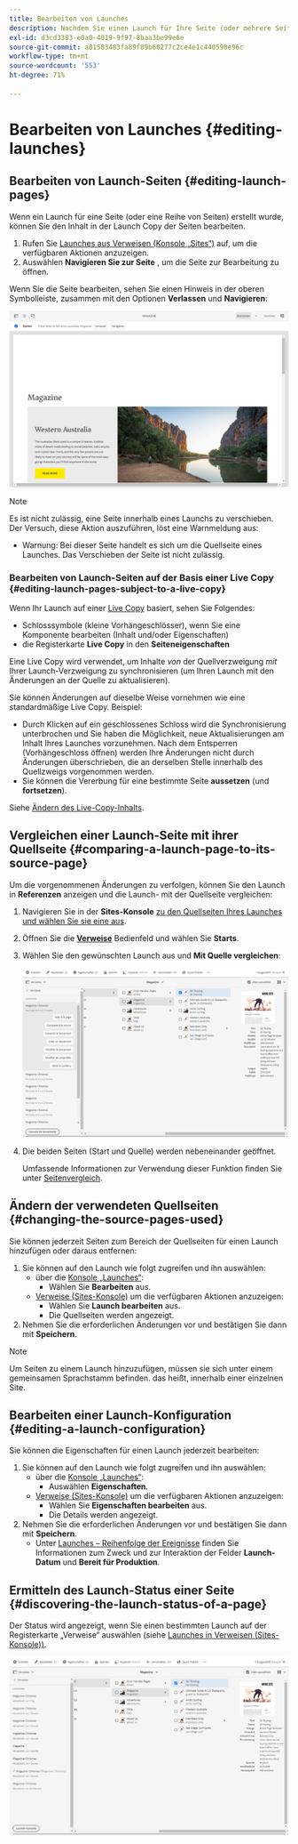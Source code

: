 ```yaml
---
title: Bearbeiten von Launches
description: Nachdem Sie einen Launch für Ihre Seite (oder mehrere Seiten) erstellt haben, können Sie den Inhalt in der Launch Copy der Seiten bearbeiten.
exl-id: d3cd3383-e0a0-4019-9f97-8baa3be99e6e
source-git-commit: a01583483fa89f89b60277c2ce4e1c440590e96c
workflow-type: tm+mt
source-wordcount: '553'
ht-degree: 71%

---
```


# Bearbeiten von Launches {#editing-launches}

## Bearbeiten von Launch-Seiten {#editing-launch-pages}

Wenn ein Launch für eine Seite (oder eine Reihe von Seiten) erstellt wurde, können Sie den Inhalt in der Launch Copy der Seiten bearbeiten.

1. Rufen Sie [Launches aus Verweisen (Konsole „Sites“)](/help/sites-cloud/authoring/launches/overview.md#launches-in-references-sites-console) auf, um die verfügbaren Aktionen anzuzeigen.
1. Auswählen **Navigieren Sie zur Seite** , um die Seite zur Bearbeitung zu öffnen.

Wenn Sie die Seite bearbeiten, sehen Sie einen Hinweis in der oberen Symbolleiste, zusammen mit den Optionen **Verlassen** und **Navigieren**:

![Launch über den Seiten-Editor verlassen und navigieren](/help/sites-cloud/authoring/assets/launches-edit-01.png)

>[!NOTE]
>
>Es ist nicht zulässig, eine Seite innerhalb eines Launchs zu verschieben. Der Versuch, diese Aktion auszuführen, löst eine Warnmeldung aus:
>
>* Warnung: Bei dieser Seite handelt es sich um die Quellseite eines Launches. Das Verschieben der Seite ist nicht zulässig.

### Bearbeiten von Launch-Seiten auf der Basis einer Live Copy {#editing-launch-pages-subject-to-a-live-copy}

Wenn Ihr Launch auf einer [Live Copy](/help/sites-cloud/administering/msm/overview.md) basiert, sehen Sie Folgendes:

* Schlosssymbole (kleine Vorhängeschlösser), wenn Sie eine Komponente bearbeiten (Inhalt und/oder Eigenschaften)
* die Registerkarte **Live Copy** in den **Seiteneigenschaften**

Eine Live Copy wird verwendet, um Inhalte *von* der Quellverzweigung *mit* Ihrer Launch-Verzweigung zu synchronisieren (um Ihren Launch mit den Änderungen an der Quelle zu aktualisieren).

Sie können Änderungen auf dieselbe Weise vornehmen wie eine standardmäßige Live Copy. Beispiel:

* Durch Klicken auf ein geschlossenes Schloss wird die Synchronisierung unterbrochen und Sie haben die Möglichkeit, neue Aktualisierungen am Inhalt Ihres Launches vorzunehmen. Nach dem Entsperren (Vorhängeschloss öffnen) werden Ihre Änderungen nicht durch Änderungen überschrieben, die an derselben Stelle innerhalb des Quellzweigs vorgenommen werden.
* Sie können die Vererbung für eine bestimmte Seite **aussetzen** (und **fortsetzen**).

Siehe [Ändern des Live-Copy-Inhalts](/help/sites-cloud/administering/msm/creating-live-copies.md).

## Vergleichen einer Launch-Seite mit ihrer Quellseite {#comparing-a-launch-page-to-its-source-page}

Um die vorgenommenen Änderungen zu verfolgen, können Sie den Launch in **Referenzen** anzeigen und die Launch- mit der Quellseite vergleichen:

1. Navigieren Sie in der **Sites-Konsole** [zu den Quellseiten Ihres Launches und wählen Sie sie eine aus](/help/sites-cloud/authoring/getting-started/basic-handling.md#viewing-and-selecting-resources).
1. Öffnen Sie die **[Verweise](/help/sites-cloud/authoring/getting-started/basic-handling.md#references)** Bedienfeld und wählen Sie **Starts**.
1. Wählen Sie den gewünschten Launch aus und **Mit Quelle vergleichen**:

   ![Vergleichen von Launch und Quelle](/help/sites-cloud/authoring/assets/launches-compare.png)

1. Die beiden Seiten (Start und Quelle) werden nebeneinander geöffnet.

   Umfassende Informationen zur Verwendung dieser Funktion finden Sie unter [Seitenvergleich](/help/sites-cloud/authoring/features/page-diff.md).

## Ändern der verwendeten Quellseiten {#changing-the-source-pages-used}

Sie können jederzeit Seiten zum Bereich der Quellseiten für einen Launch hinzufügen oder daraus entfernen:

1. Sie können auf den Launch wie folgt zugreifen und ihn auswählen:
   * über die [Konsole „Launches“](/help/sites-cloud/authoring/launches/overview.md#the-launches-console):
      * Wählen Sie **Bearbeiten** aus.
   * [Verweise (Sites-Konsole)](/help/sites-cloud/authoring/launches/overview.md#launches-in-references-sites-console) um die verfügbaren Aktionen anzuzeigen:
      * Wählen Sie **Launch bearbeiten** aus.
      * Die Quellseiten werden angezeigt.
1. Nehmen Sie die erforderlichen Änderungen vor und bestätigen Sie dann mit **Speichern**.

>[!NOTE]
>
>Um Seiten zu einem Launch hinzuzufügen, müssen sie sich unter einem gemeinsamen Sprachstamm befinden. das heißt, innerhalb einer einzelnen Site.

## Bearbeiten einer Launch-Konfiguration {#editing-a-launch-configuration}

Sie können die Eigenschaften für einen Launch jederzeit bearbeiten:

1. Sie können auf den Launch wie folgt zugreifen und ihn auswählen:
   * über die [Konsole „Launches“](/help/sites-cloud/authoring/launches/overview.md#the-launches-console):
      * Auswählen **Eigenschaften**.
   * [Verweise (Sites-Konsole)](/help/sites-cloud/authoring/launches/overview.md#launches-in-references-sites-console) um die verfügbaren Aktionen anzuzeigen:
      * Wählen Sie **Eigenschaften bearbeiten** aus.
      * Die Details werden angezeigt.
1. Nehmen Sie die erforderlichen Änderungen vor und bestätigen Sie dann mit **Speichern**.
   * Unter [Launches – Reihenfolge der Ereignisse](/help/sites-cloud/authoring/launches/overview.md#launches-the-order-of-events) finden Sie Informationen zum Zweck und zur Interaktion der Felder **Launch-Datum** und **Bereit für Produktion**.

## Ermitteln des Launch-Status einer Seite {#discovering-the-launch-status-of-a-page}

Der Status wird angezeigt, wenn Sie einen bestimmten Launch auf der Registerkarte „Verweise“ auswählen (siehe [Launches in Verweisen (Sites-Konsole))](/help/sites-cloud/authoring/launches/overview.md#launches-in-references-sites-console).

![Ermitteln des Launch-Status](/help/sites-cloud/authoring/assets/launches-status.png)
